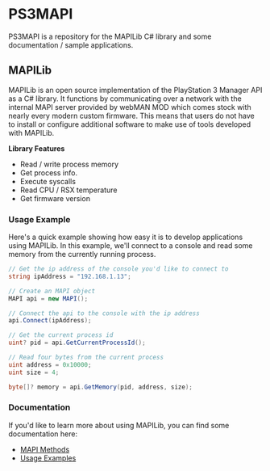 # PS3MAPI
PS3MAPI is a repository for the MAPILib C# library and some documentation / sample applications.

## MAPILib
MAPILib is an open source implementation of the PlayStation 3 Manager API as a C# library. It functions by communicating over a network with the internal MAPI server provided by webMAN MOD which comes stock with nearly every modern custom firmware. This means that users do not have to install or configure additional software to make use of tools developed with MAPILib.

**Library Features**
* Read / write process memory
* Get process info.
* Execute syscalls
* Read CPU / RSX temperature
* Get firmware version

### Usage Example
Here's a quick example showing how easy it is to develop applications using MAPILib. In this example, we'll connect to a console and read some memory from the currently running process.
```C#
// Get the ip address of the console you'd like to connect to
string ipAddress = "192.168.1.13";

// Create an MAPI object 
MAPI api = new MAPI();

// Connect the api to the console with the ip address
api.Connect(ipAddress);

// Get the current process id
uint? pid = api.GetCurrentProcessId();

// Read four bytes from the current process
uint address = 0x10000;
uint size = 4;

byte[]? memory = api.GetMemory(pid, address, size);
```

### Documentation
If you'd like to learn more about using MAPILib, you can find some documentation here:

* [MAPI Methods](/docs/METHODS.md)
* [Usage Examples](/docs/EXAMPLES.md)